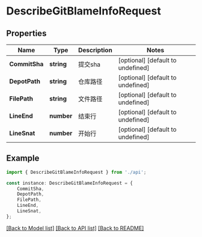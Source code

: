 # DescribeGitBlameInfoRequest


## Properties

Name | Type | Description | Notes
------------ | ------------- | ------------- | -------------
**CommitSha** | **string** | 提交sha | [optional] [default to undefined]
**DepotPath** | **string** | 仓库路径 | [optional] [default to undefined]
**FilePath** | **string** | 文件路径 | [optional] [default to undefined]
**LineEnd** | **number** | 结束行 | [optional] [default to undefined]
**LineSnat** | **number** | 开始行 | [optional] [default to undefined]

## Example

```typescript
import { DescribeGitBlameInfoRequest } from './api';

const instance: DescribeGitBlameInfoRequest = {
    CommitSha,
    DepotPath,
    FilePath,
    LineEnd,
    LineSnat,
};
```

[[Back to Model list]](../README.md#documentation-for-models) [[Back to API list]](../README.md#documentation-for-api-endpoints) [[Back to README]](../README.md)
